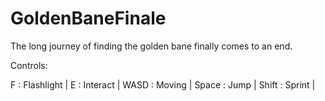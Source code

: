 # GoldenBaneFinale
The long journey of finding the golden bane finally comes to an end.

Controls:

F : Flashlight |
E : Interact |
WASD : Moving |
Space : Jump |
Shift : Sprint |
